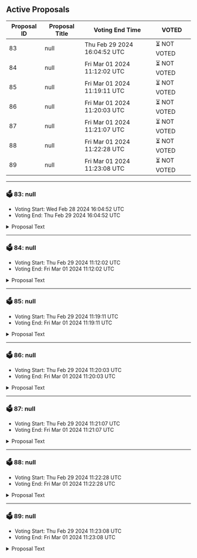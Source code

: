 ## Active Proposals

| Proposal ID | Proposal Title | Voting End Time | VOTED |
|-------------|----------------|-----------------|-------|
| 83 | null | Thu Feb 29 2024 16:04:52 UTC | ⏳ NOT VOTED |
| 84 | null | Fri Mar 01 2024 11:12:02 UTC | ⏳ NOT VOTED |
| 85 | null | Fri Mar 01 2024 11:19:11 UTC | ⏳ NOT VOTED |
| 86 | null | Fri Mar 01 2024 11:20:03 UTC | ⏳ NOT VOTED |
| 87 | null | Fri Mar 01 2024 11:21:07 UTC | ⏳ NOT VOTED |
| 88 | null | Fri Mar 01 2024 11:22:28 UTC | ⏳ NOT VOTED |
| 89 | null | Fri Mar 01 2024 11:23:08 UTC | ⏳ NOT VOTED |

---

### 🗳 83: null
- Voting Start: Wed Feb 28 2024 16:04:52 UTC
- Voting End: Thu Feb 29 2024 16:04:52 UTC

<details>
<summary>Proposal Text</summary>
 
null
</details>

---

### 🗳 84: null
- Voting Start: Thu Feb 29 2024 11:12:02 UTC
- Voting End: Fri Mar 01 2024 11:12:02 UTC

<details>
<summary>Proposal Text</summary>
 
null
</details>

---

### 🗳 85: null
- Voting Start: Thu Feb 29 2024 11:19:11 UTC
- Voting End: Fri Mar 01 2024 11:19:11 UTC

<details>
<summary>Proposal Text</summary>
 
null
</details>

---

### 🗳 86: null
- Voting Start: Thu Feb 29 2024 11:20:03 UTC
- Voting End: Fri Mar 01 2024 11:20:03 UTC

<details>
<summary>Proposal Text</summary>
 
null
</details>

---

### 🗳 87: null
- Voting Start: Thu Feb 29 2024 11:21:07 UTC
- Voting End: Fri Mar 01 2024 11:21:07 UTC

<details>
<summary>Proposal Text</summary>
 
null
</details>

---

### 🗳 88: null
- Voting Start: Thu Feb 29 2024 11:22:28 UTC
- Voting End: Fri Mar 01 2024 11:22:28 UTC

<details>
<summary>Proposal Text</summary>
 
null
</details>

---

### 🗳 89: null
- Voting Start: Thu Feb 29 2024 11:23:08 UTC
- Voting End: Fri Mar 01 2024 11:23:08 UTC

<details>
<summary>Proposal Text</summary>
 
null
</details>
